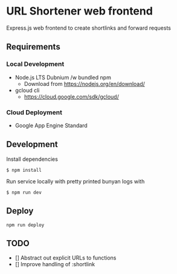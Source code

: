 # URL Shortener web frontend

Express.js web frontend to create shortlinks and forward requests

## Requirements

### Local Development

- Node.js LTS Dubnium /w bundled npm
  - Download from https://nodejs.org/en/download/
- gcloud cli 
  - https://cloud.google.com/sdk/gcloud/

### Cloud Deployment

- Google App Engine Standard

## Development

Install dependencies
```
$ npm install
```

Run service locally with pretty printed bunyan logs with

```
$ npm run dev
```

## Deploy

`npm run deploy`

## TODO

- [] Abstract out explicit URLs to functions
- [] Improve handling of :shortlink
